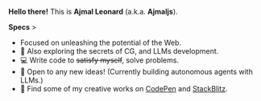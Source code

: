 **Hello there!** This is **Ajmal Leonard** (a.k.a. **Ajmaljs**).

**Specs** >

- Focused on unleashing the potential of the Web.
- 🙈 Also exploring the secrets of  CG, and LLMs development.
- 💻 Write code to ~~satisfy myself~~, solve problems.
- 🤗 Open to any new ideas! (Currently building autonomous agents with LLMs.)
- 🐾 Find some of my creative works on [CodePen](https://codepen.io/) and [StackBlitz](https://stackblitz.com/).
